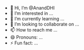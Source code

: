 - 👋 Hi, I’m @AnandDHI
- 👀 I’m interested in ...
- 🌱 I’m currently learning ...
- 💞️ I’m looking to collaborate on ...
- 📫 How to reach me ...
- 😄 Pronouns: ...
- ⚡ Fun fact: ...

<!---
AnandDHI/AnandDHI is a ✨ special ✨ repository because its `README.md` (this file) appears on your GitHub profile.
You can click the Preview link to take a look at your changes.
--->
